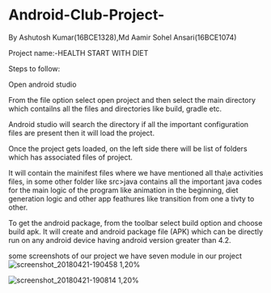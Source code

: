 # Android-Club-Project-
By Ashutosh Kumar(16BCE1328),Md Aamir Sohel Ansari(16BCE1074)

Project name:-HEALTH START WITH DIET

Steps to follow:

Open android studio

From the file option select open project and then select the main directory which contailns all the files and directories like build, gradle etc.

Android studio will search the directory if all the important configuration files are present then it will load the project.

Once the project gets loaded, on the left side there will be list of folders which has associated files of project.

It will contain the mainifest files where we have mentioned all tha\e activities files, in some other folder like src>java contains all the important java codes for the main logic of the program like animation in the beginning, diet generation logic and other app feathures like transition from one a tivty to other.

To get the android package, from the toolbar select build option and choose build apk. It will create and android package file (APK) which can be directly run on any android device having android version greater than 4.2.

some screenshots of our project 
we have seven module in our project 
![screenshot_20180421-190458 1,20%](https://user-images.githubusercontent.com/31513483/39084838-88a5619e-4598-11e8-8a04-96d46de46959.png)

![screenshot_20180421-190814 1,20%](https://user-images.githubusercontent.com/31513483/39084925-f80f017e-4599-11e8-8d7b-c7094b247612.png)
